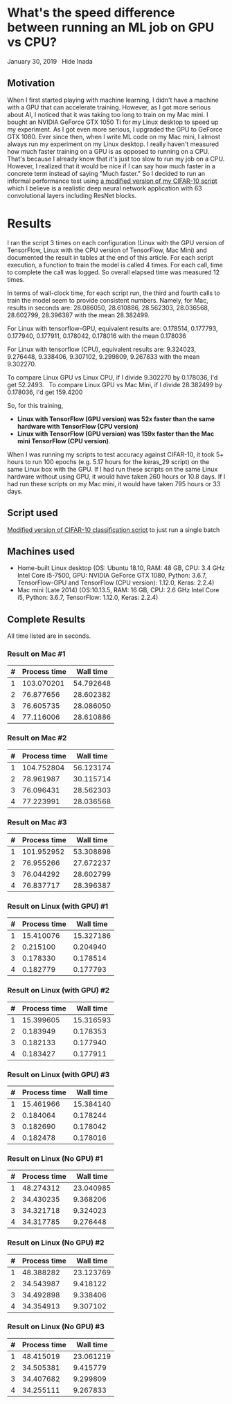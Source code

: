 # What's the speed difference between running an ML job on GPU vs CPU?
January 30, 2019
&nbsp;
Hide Inada
## Motivation
When I first started playing with machine learning,  I didn't have a machine with a GPU that can accelerate training.
However, as I got more serious about AI, I noticed that it was taking too long to train on my Mac mini. I bought an NVIDIA GeForce GTX 1050 Ti for my Linux desktop to speed up my experiment.
As I got even more serious, I upgraded the GPU to GeForce GTX 1080.  Ever since then, when I write ML code on my Mac mini, I almost always run my experiment on my Linux desktop.  I really haven't measured how much faster training on a GPU is as opposed to running on a CPU.  That's because I already know that it's just too slow to run my job on a CPU.  However, I realized that it would be nice if I can say how much faster in a concrete term instead of saying "Much faster."  So I decided to run an informal performance test using [a modified version of my CIFAR-10 script](https://github.com/hideyukiinada/benchmark/blob/master/project/benchmark1) which I believe is a realistic deep neural network application with 63 convolutional layers including ResNet blocks.

# Results
I ran the script 3 times on each configuration (Linux with the GPU version of TensorFlow, Linux with the CPU version of TensorFlow, Mac Mini) and documented the result in tables at the end of this article.
For each script execution, a function to train the model is called 4 times.  For each call, time to complete the call was logged.  So overall elapsed time was measured 12 times.

In terms of wall-clock time, for each script run, the third and fourth calls to train the model seem to provide consistent numbers.
Namely, for Mac, results in seconds are:
28.086050, 28.610886, 28.562303, 28.036568, 28.602799, 28.396387 with the mean 28.382499.

For Linux with tensorflow-GPU, equivalent results are:
0.178514, 0.177793, 0.177940, 0.177911, 0.178042, 0.178016 with the mean 0.178036

For Linux with tensorflow (CPU), equivalent results are:
9.324023, 9.276448, 9.338406, 9.307102, 9.299809, 9.267833 with the mean 9.302270.

To compare Linux GPU vs Linux CPU, if I divide 9.302270 by 0.178036, I'd get 52.2493. &nbsp;
To compare Linux GPU vs Mac Mini, if I divide 28.382499 by 0.178036, I'd get 159.4200

So, for this training, 
* **Linux with TensorFlow (GPU version) was 52x faster than the same hardware with TensorFlow (CPU version)**
* **Linux with TensorFlow (GPU version) was 159x faster than the Mac mini TensorFlow (CPU version)**.

When I was running my scripts to test accuracy against CIFAR-10, it took 5+ hours to run 100 epochs (e.g. 5.17 hours for the keras_29 script) on the same Linux box with the GPU.  If I had run these scripts on the same Linux hardware without using GPU, it would have taken 260 hours or 10.8 days.
If I had run these scripts on my Mac mini, it would have taken 795 hours or 33 days.

## Script used
[Modified version of CIFAR-10 classification script](https://github.com/hideyukiinada/benchmark/blob/master/project/benchmark1) to just run a single batch

## Machines used
* Home-built Linux desktop (OS: Ubuntu 18.10, RAM: 48 GB, CPU: 3.4 GHz Intel Core i5-7500, GPU: NVIDIA GeForce GTX 1080, Python: 3.6.7, TensorFlow-GPU and TensorFlow (CPU version): 1.12.0, Keras: 2.2.4)
* Mac mini (Late 2014) (OS:10.13.5, RAM: 16 GB, CPU: 2.6 GHz Intel Core i5, Python: 3.6.7, TensorFlow: 1.12.0, Keras: 2.2.4)

## Complete Results
All time listed are in seconds.
### Result on Mac #1

| # | Process time | Wall time |
|---|---|---|
|1 | 103.070201 | 54.792648 |
|2 | 76.877656 | 28.602382 |
|3 | 76.605735 | 28.086050 |
|4 | 77.116006 | 28.610886 |

### Result on Mac #2

| # | Process time | Wall time |
|---|---|---|
|1 | 104.752804 | 56.123174 |
|2 | 78.961987 | 30.115714 |
|3 | 76.096431 | 28.562303 |
|4 | 77.223991 | 28.036568 |

### Result on Mac #3

| # | Process time | Wall time |
|---|---|---|
|1 | 101.952952 | 53.308898 |
|2 | 76.955266 | 27.672237 |
|3 | 76.044292 | 28.602799 |
|4 | 76.837717 | 28.396387 |

### Result on Linux (with GPU) #1

| # | Process time | Wall time |
|---|---|---|
|1 | 15.410076 | 15.327186 |
|2 | 0.215100 | 0.204940 |
|3 | 0.178330 | 0.178514 |
|4 | 0.182779 | 0.177793 |

### Result on Linux (with GPU) #2

| # | Process time | Wall time |
|---|---|---|
|1 | 15.399605 | 15.316593 |
|2 | 0.183949 | 0.178353 |
|3 | 0.182133 | 0.177940 |
|4 | 0.183427 | 0.177911 |

### Result on Linux (with GPU) #3

| # | Process time | Wall time |
|---|---|---|
|1 | 15.461966 | 15.384140 |
|2 | 0.184064 | 0.178244 |
|3 | 0.182690 | 0.178042 |
|4 | 0.182478 | 0.178016 |

### Result on Linux (No GPU) #1


| # | Process time | Wall time |
|---|---|---|
|1 |48.274312 | 23.040985 |
|2 |34.430235 | 9.368206 |
|3 |34.321718 | 9.324023 |
|4 |34.317785 | 9.276448 |

### Result on Linux (No GPU) #2

| # | Process time | Wall time |
|---|---|---|
|1 |48.388282 | 23.123769 |
|2 |34.543987 | 9.418122 |
|3 |34.492898 | 9.338406 |
|4 |34.354913 | 9.307102 |

### Result on Linux (No GPU) #3

| # | Process time | Wall time |
|---|---|---|
|1 |48.415019 | 23.061219 |
|2 |34.505381 | 9.415779 |
|3 |34.407682 | 9.299809 |
|4 |34.255111 | 9.267833 |

